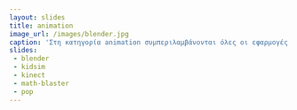 ```yaml
---
layout: slides
title: animation
image_url: /images/blender.jpg
caption: 'Στη κατηγορία animation συμπεριλαμβάνονται όλες οι εφαρμογές που περιέχουν κινούμενα γραφικά, είτε προς κατασκευή είτε παρουσίαση. ' 
slides:
 - blender
 - kidsim
 - kinect
 - math-blaster
 - pop
---
```

